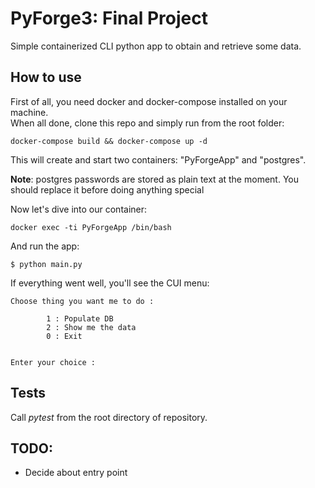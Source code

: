 # PyForge3: Final Project

Simple containerized CLI python app to obtain and retrieve some data.


## How to use
First of all, you need docker and docker-compose installed on your machine.<br>
When all done, clone this repo and simply run from the root folder:
```
docker-compose build && docker-compose up -d
```
This will create and start two containers: "PyForgeApp" and "postgres".

__Note__: postgres passwords are stored as plain text at the moment. You should replace it before doing anything special

Now let's dive into our container:
```
docker exec -ti PyForgeApp /bin/bash
```
And run the app:
```
$ python main.py
```
If everything went well, you'll see the CUI menu:
```
Choose thing you want me to do :

        1 : Populate DB
        2 : Show me the data
        0 : Exit


Enter your choice :
```
## Tests
Call _pytest_ from the root directory of repository.

## TODO:
- Decide about entry point
